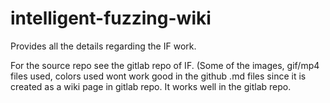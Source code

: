 # intelligent-fuzzing-wiki

Provides all the details regarding the IF work.

For the source repo see the gitlab repo of IF. (Some of the images, gif/mp4 files used, colors used wont work good in the github .md files since it is created as a wiki page in gitlab repo. It works well in the gitlab repo.


